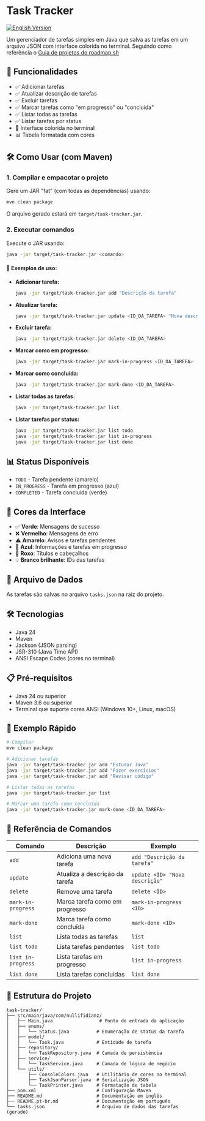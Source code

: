 # Task Tracker

[![English Version](https://img.shields.io/badge/english%20version-en-blue)](./README_EN.md)

Um gerenciador de tarefas simples em Java que salva as tarefas em um arquivo JSON com interface colorida no terminal. Seguindo como referência o [Guia de projetos do roadmap.sh](https://roadmap.sh/projects/task-tracker)

## 🚀 Funcionalidades

- ✅ Adicionar tarefas
- ✅ Atualizar descrição de tarefas
- ✅ Excluir tarefas
- ✅ Marcar tarefas como "em progresso" ou "concluída"
- ✅ Listar todas as tarefas
- ✅ Listar tarefas por status
- 🎨 Interface colorida no terminal
- 📊 Tabela formatada com cores

## 🛠️ Como Usar (com Maven)

### 1. Compilar e empacotar o projeto

Gere um JAR "fat" (com todas as dependências) usando:

```bash
mvn clean package
```

O arquivo gerado estará em `target/task-tracker.jar`.

### 2. Executar comandos

Execute o JAR usando:

```bash
java -jar target/task-tracker.jar <comando>
```

#### 📝 Exemplos de uso:

- **Adicionar tarefa:**
  ```bash
  java -jar target/task-tracker.jar add "Descrição da tarefa"
  ```
- **Atualizar tarefa:**
  ```bash
  java -jar target/task-tracker.jar update <ID_DA_TAREFA> "Nova descrição"
  ```
- **Excluir tarefa:**
  ```bash
  java -jar target/task-tracker.jar delete <ID_DA_TAREFA>
  ```
- **Marcar como em progresso:**
  ```bash
  java -jar target/task-tracker.jar mark-in-progress <ID_DA_TAREFA>
  ```
- **Marcar como concluída:**
  ```bash
  java -jar target/task-tracker.jar mark-done <ID_DA_TAREFA>
  ```
- **Listar todas as tarefas:**
  ```bash
  java -jar target/task-tracker.jar list
  ```
- **Listar tarefas por status:**
  ```bash
  java -jar target/task-tracker.jar list todo
  java -jar target/task-tracker.jar list in-progress
  java -jar target/task-tracker.jar list done
  ```

## 📊 Status Disponíveis

- `TODO` - Tarefa pendente (amarelo)
- `IN_PROGRESS` - Tarefa em progresso (azul)
- `COMPLETED` - Tarefa concluída (verde)

## 🎨 Cores da Interface

- ✅ **Verde**: Mensagens de sucesso
- ❌ **Vermelho**: Mensagens de erro
- ⚠️ **Amarelo**: Avisos e tarefas pendentes
- 📝 **Azul**: Informações e tarefas em progresso
- 🎯 **Roxo**: Títulos e cabeçalhos
- 💡 **Branco brilhante**: IDs das tarefas

## 💾 Arquivo de Dados

As tarefas são salvas no arquivo `tasks.json` na raiz do projeto.

## 🛠️ Tecnologias

- Java 24
- Maven
- Jackson (JSON parsing)
- JSR-310 (Java Time API)
- ANSI Escape Codes (cores no terminal)

## 📋 Pré-requisitos

- Java 24 ou superior
- Maven 3.6 ou superior
- Terminal que suporte cores ANSI (Windows 10+, Linux, macOS)

## 🚀 Exemplo Rápido

```bash
# Compilar
mvn clean package

# Adicionar tarefas
java -jar target/task-tracker.jar add "Estudar Java"
java -jar target/task-tracker.jar add "Fazer exercícios"
java -jar target/task-tracker.jar add "Revisar código"

# Listar todas as tarefas
java -jar target/task-tracker.jar list

# Marcar uma tarefa como concluída
java -jar target/task-tracker.jar mark-done <ID_DA_TAREFA>
```

## 📝 Referência de Comandos

| Comando            | Descrição                      | Exemplo                        |
| ------------------ | ------------------------------ | ------------------------------ |
| `add`              | Adiciona uma nova tarefa       | `add "Descrição da tarefa"`    |
| `update`           | Atualiza a descrição da tarefa | `update <ID> "Nova descrição"` |
| `delete`           | Remove uma tarefa              | `delete <ID>`                  |
| `mark-in-progress` | Marca tarefa como em progresso | `mark-in-progress <ID>`        |
| `mark-done`        | Marca tarefa como concluída    | `mark-done <ID>`               |
| `list`             | Lista todas as tarefas         | `list`                         |
| `list todo`        | Lista tarefas pendentes        | `list todo`                    |
| `list in-progress` | Lista tarefas em progresso     | `list in-progress`             |
| `list done`        | Lista tarefas concluídas       | `list done`                    |

## 🎯 Estrutura do Projeto

```
task-tracker/
├── src/main/java/com/nullifidianz/
│   ├── Main.java                 # Ponto de entrada da aplicação
│   ├── enums/
│   │   └── Status.java          # Enumeração de status da tarefa
│   ├── model/
│   │   └── Task.java            # Entidade de tarefa
│   ├── repository/
│   │   └── TaskRepository.java  # Camada de persistência
│   ├── service/
│   │   └── TaskService.java     # Camada de lógica de negócio
│   └── utils/
│       ├── ConsoleColors.java   # Utilitário de cores no terminal
│       ├── TaskJsonParser.java  # Serialização JSON
│       └── TaskPrinter.java     # Formatação de tabela
├── pom.xml                      # Configuração Maven
├── README.md                    # Documentação em inglês
├── README.pt-br.md              # Documentação em português
└── tasks.json                   # Arquivo de dados das tarefas (gerado)
```
